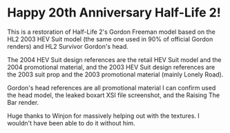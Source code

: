 # Happy 20th Anniversary Half-Life 2!

This is a restoration of Half-Life 2's Gordon Freeman model based on the HL2 2003 HEV Suit model (the same one used in 90% of official Gordon renders) and HL2 Survivor Gordon's head.

The 2004 HEV Suit design references are the retail HEV Suit model and the 2004 promotional material, and the 2003 HEV Suit design references are the 2003 suit prop and the 2003 promotional material (mainly Lonely Road).

Gordon's head references are all promotional material I can confirm used the head model, the leaked boxart XSI file screenshot, and the Raising The Bar render.

Huge thanks to Winjon for massively helping out with the textures.  I wouldn't have been able to do it without him.
